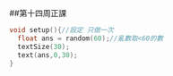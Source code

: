 ##第十四周正課

```c
void setup(){//設定 只做一次
  float ans = random(60);//亂數取<60的數
  textSize(30);
  text(ans,0,30);
}
```
